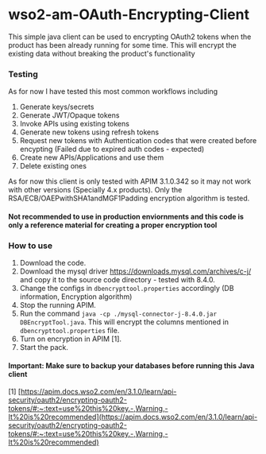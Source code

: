 # wso2-am-OAuth-Encrypting-Client

This simple java client can be used to encrypting OAuth2 tokens when the product has been already running for some time. 
This will encrypt the existing data without breaking the product's functionality 

### Testing

As for now I have tested this most common workflows including
1. Generate keys/secrets
2. Generate JWT/Opaque tokens 
3. Invoke APIs using existing tokens
4. Generate new tokens using refresh tokens 
5. Request new tokens with Authentication codes that were created before encypting (Failed due to expired auth codes - expected)
6. Create new APIs/Applications and use them
7. Delete existing ones 


As for now this client is only tested with APIM 3.1.0.342 so it may not work with other versions (Specially 4.x products). Only the RSA/ECB/OAEPwithSHA1andMGF1Padding encryption algorithm is tested.

#### Not recommended to use in production enviornments and this code is only a reference material for creating a proper encryption tool 

### How to use 

1. Download the code.
2. Download the mysql driver https://downloads.mysql.com/archives/c-j/ and copy it to the source code directory - tested with 8.4.0.
4. Change the configs in `dbencrypttool.properties` accordingly (DB information, Encryption algorithm)
4. Stop the running APIM.
5. Run the command `java -cp ./mysql-connector-j-8.4.0.jar DBEncryptTool.java`. This will encrypt the columns mentioned in `dbencrypttool.properties` file. 
6. Turn on encryption in APIM [1].
7. Start the pack. 


#### Important: Make sure to backup your databases before running this Java client 


[1] [https://apim.docs.wso2.com/en/3.1.0/learn/api-security/oauth2/encrypting-oauth2-tokens/#:~:text=use%20this%20key.-,Warning,-It%20is%20recommended](https://apim.docs.wso2.com/en/3.1.0/learn/api-security/oauth2/encrypting-oauth2-tokens/#:~:text=use%20this%20key.-,Warning,-It%20is%20recommended)